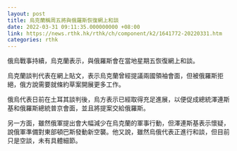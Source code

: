 ```yaml
---
layout: post
title: 烏克蘭稱周五將與俄羅斯恢復網上和談
date: 2022-03-31 09:11:35.000000000 +08:00
link: https://news.rthk.hk/rthk/ch/component/k2/1641772-20220331.htm
categories: rthk
---
```


俄烏戰事持續，烏克蘭表示，與俄羅斯會在當地星期五恢復網上和談。

烏克蘭談判代表在網上貼文，表示烏克蘭曾經提議兩國領袖會面，但被俄羅斯拒絕，俄方說需要就條約草案開展更多工作。

俄烏代表日前在土耳其談判後，烏方表示已經取得充足進展，以便促成總統澤連斯基和俄羅斯總統普京會面，並且將提案交給俄羅斯。

另一方面，雖然俄軍提出會大幅減少在烏克蘭的軍事行動，但澤連斯基表示懷疑，說俄軍準備對東部頓巴斯發動新空襲。他又說，雖然烏俄代表正進行和談，但目前只是空談，未有具體細節。
